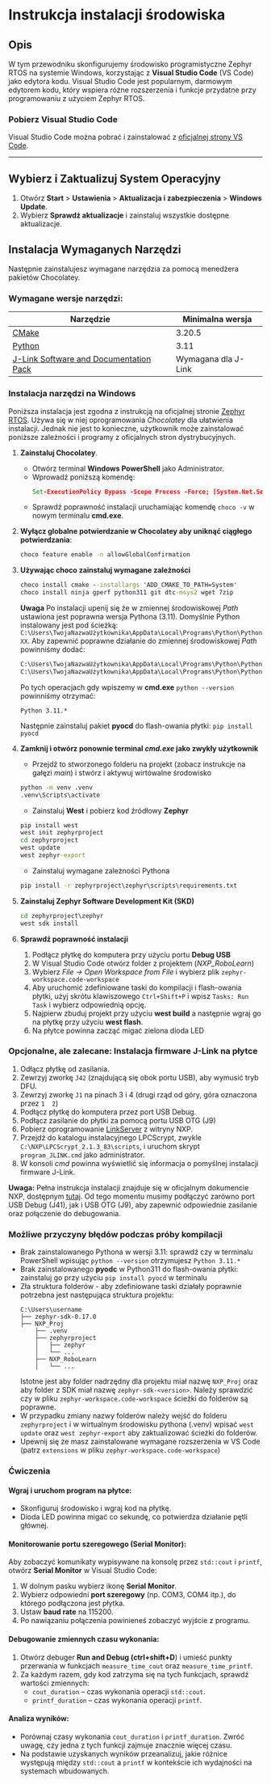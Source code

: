 # Instrukcja instalacji środowiska

## Opis

W tym przewodniku skonfigurujemy środowisko programistyczne Zephyr RTOS na systemie Windows, korzystając z **Visual Studio Code** (VS Code) jako edytora kodu. Visual Studio Code jest popularnym, darmowym edytorem kodu, który wspiera różne rozszerzenia i funkcje przydatne przy programowaniu z użyciem Zephyr RTOS. 

### Pobierz Visual Studio Code

Visual Studio Code można pobrać i zainstalować z [oficjalnej strony VS Code](https://code.visualstudio.com/).

---

## Wybierz i Zaktualizuj System Operacyjny

1. Otwórz **Start** > **Ustawienia** > **Aktualizacja i zabezpieczenia** > **Windows Update**.
2. Wybierz **Sprawdź aktualizacje** i zainstaluj wszystkie dostępne aktualizacje.

## Instalacja Wymaganych Narzędzi

Następnie zainstalujesz wymagane narzędzia za pomocą menedżera pakietów Chocolatey.

### Wymagane wersje narzędzi:

| Narzędzie                          | Minimalna wersja |
|------------------------------------|------------------|
| [CMake](https://cmake.org/)        | 3.20.5          |
| [Python](https://www.python.org/)  | 3.11            |
|[J-Link Software and Documentation Pack](https://www.segger.com/downloads/jlink/#J-LinkSoftwareAndDocumentationPack) | Wymagana dla J-Link |



### Instalacja narzędzi na Windows
Poniższa instalacja jest zgodna z instrukcją na oficjalnej stronie [Zephyr RTOS](https://docs.zephyrproject.org/latest/develop/getting_started/index.html). Używa się w niej oprogramowania *Chocolatey* dla ułatwienia instalacji. Jednak nie jest to konieczne, użytkownik może zainstalować poniższe zależności i programy z oficjalnych stron dystrybucyjnych.

1. **Zainstaluj Chocolatey**.
   - Otwórz terminal **Windows PowerShell** jako Administrator.
   - Wprowadź poniższą komendę:
     ```bat
     Set-ExecutionPolicy Bypass -Scope Process -Force; [System.Net.ServicePointManager]::SecurityProtocol = [System.Net.ServicePointManager]::SecurityProtocol -bor 3072; iex ((New-Object System.Net.WebClient).DownloadString('https://community.chocolatey.org/install.ps1'))
     ```
   - Sprawdź poprawność instalacji uruchamiając komendę ```choco -v``` w nowym terminalu **cmd.exe**.


2. **Wyłącz globalne potwierdzanie w Chocolatey aby uniknąć ciągłego potwierdzania**:
   ```bat
   choco feature enable -n allowGlobalConfirmation
   ```

3. **Używając choco zainstaluj wymagane zależności**
    ```bat
    choco install cmake --installargs 'ADD_CMAKE_TO_PATH=System'
    choco install ninja gperf python311 git dtc-msys2 wget 7zip
    ```
    **Uwaga** Po instalacji upenij się że w zmiennej środowiskowej *Path* ustawiona jest poprawna wersja Pythona (3.11). Domyślnie Python instalowany jest pod ścieżką:
    ```C:\Users\TwojaNazwaUżytkownika\AppData\Local\Programs\Python\PythonXX```. Aby zapewnić poprawne działanie do zmiennej środowiskowej *Path* powinniśmy dodać:
    ```bat
    C:\Users\TwojaNazwaUżytkownika\AppData\Local\Programs\Python\Python311\Scripts\
    C:\Users\TwojaNazwaUżytkownika\AppData\Local\Programs\Python\Python311\
    ```  
    Po tych operacjach gdy wpiszemy w **cmd.exe** ```python --version``` powinniśmy otrzymać:
    
    ```Python 3.11.*```

    Następnie zainstaluj pakiet **pyocd** do flash-owania płytki: ```pip install pyocd```

4. **Zamknij i otwórz ponownie terminal *cmd.exe* jako zwykły użytkownik**
    - Przejdź to stworzonego folderu na projekt (zobacz instrukcje na gałęzi *main*) i stwórz i aktywuj wirtówalne środowisko
    ```bat
    python -m venv .venv
    .venv\Scripts\activate
    ```
    - Zainstaluj **West** i pobierz kod źródłowy **Zephyr** 
    ```bat
    pip install west
    west init zephyrproject
    cd zephyrproject
    west update
    west zephyr-export
    ```
    - Zainstaluj wymagane zależności Pythona
    ```bat
    pip install -r zephyrproject\zephyr\scripts\requirements.txt
    ```

5. **Zainstaluj Zephyr Software Development Kit (SKD)**
    ```bat
    cd zephyrproject\zephyr
    west sdk install
    ```

6. **Sprawdź poprawność instalacji**
    1. Podłącz płytkę do komputera przy użyciu portu **Debug USB**
    2. W Visual Studio Code otwórz folder z projektem (*NXP_RoboLearn*)
    3. Wybierz *File -> Open Workspace from File* i wybierz plik `zephyr-workspace.code-workspace`
    4. Aby uruchomić zdefiniowane taski do kompilacji i flash-owania płytki, użyj skrótu klawiszowego `Ctrl+Shift+P` i wpisz `Tasks: Run Task` i wybierz odpowiednią opcję.
    5. Najpierw zbuduj projekt przy użyciu **west build** a następnie wgraj go na płytkę przy użyciu **west flash**.
    6. Na płytce powinna zacząć migać zielona dioda LED


### Opcjonalne, ale zalecane: **Instalacja firmware J-Link na płytce**

1. Odłącz płytkę od zasilania.
2. Zewrzyj zworkę `J42` (znajdującą się obok portu USB), aby wymusić tryb DFU.
3. Zewrzyj zworkę `J1` na pinach 3 i 4 (drugi rząd od góry, góra oznaczona przez `1  2`)
4. Podłącz płytkę do komputera przez port USB Debug.
5. Podłącz zasilanie do płytki za pomocą portu USB OTG (J9)
6. Pobierz oprogramowanie [LinkServer](https://www.nxp.com/design/design-center/software/development-software/mcuxpresso-software-and-tools-/linkserver-for-microcontrollers:LINKERSERVER) z witryny NXP.
7. Przejdź do katalogu instalacyjnego LPCScrypt, zwykle `C:\NXP\LPCScrypt_2.1.3_83\scripts`, i uruchom skrypt `program_JLINK.cmd` jako administrator.
8. W konsoli *cmd* powinna wyświetlić się informacja o pomyślnej instalacji firmware J-Link.

**Uwaga:** Pełna instrukcja instalacji znajduje się w oficjalnym dokumencie NXP, dostępnym [tutaj](https://www.nxp.com/docs/en/application-note/AN13206.pdf).
Od tego momentu musimy podłączyć zarówno port USB Debug (J41), jak i USB OTG (J9), aby zapewnić odpowiednie zasilanie oraz połączenie do debugowania.

### Możliwe przyczyny błędów podczas próby kompilacji

 - Brak zainstalowanego Pythona w wersji 3.11: sprawdź czy w terminalu PowerShell wpisując `python --version` otrzymujesz `Python 3.11.*`
 - Brak zainstalowanego **pyodc** w Python311 do flash-owania płytki: zainstaluj go przy użyciu `pip install pyocd` w terminalu
 - Zła struktura folderów - aby zdefiniowane taski działały poprawnie potrzebna jest następująca struktura projektu:
    ```
    C:\Users\username
    ├── zephyr-sdk-0.17.0
    ├── NXP_Proj
        ├── .venv
        ├── zephyrproject
        │   ├── zephyr
        │   └── ...
        ├── NXP_RoboLearn
        │   └── ...
    ```
    Istotne jest aby folder nadrzędny dla projektu miał nazwę `NXP_Proj` oraz aby folder z SDK miał nazwę `zephyr-sdk-<version>`. Należy sprawdzić czy w pliku `zephyr-workspace.code-workspace` ścieżki do folderów są poprawne.
 - W przypadku zmiany nazwy folderów należy wejść do folderu `zephyrproject` i w wirtualnym środowisku pythona (.venv) wpisać `west update` oraz `west zephyr-export` aby zaktualizować ścieżki do folderów.
 - Upewnij się że masz zainstalowane wymagane rozszerzenia w VS Code (patrz `extensions` w pliku `zephyr-workspace.code-workspace`)

### Ćwiczenia

#### Wgraj i uruchom program na płytce:

- Skonfiguruj środowisko i wgraj kod na płytkę.
- Dioda LED powinna migać co sekundę, co potwierdza działanie pętli głównej.

#### Monitorowanie portu szeregowego (Serial Monitor):

Aby zobaczyć komunikaty wypisywane na konsolę przez `std::cout` i `printf`, otwórz **Serial Monitor** w Visual Studio Code:

1. W dolnym pasku wybierz ikonę **Serial Monitor**.
2. Wybierz odpowiedni **port szeregowy** (np. COM3, COM4 itp.), do którego podłączona jest płytka.
3. Ustaw **baud rate** na 115200.
4. Po nawiązaniu połączenia powinieneś zobaczyć wyjście z programu.

#### Debugowanie zmiennych czasu wykonania:

1. Otwórz debuger **Run and Debug (ctrl+shift+D**) i umieść punkty przerwania w funkcjach `measure_time_cout` oraz `measure_time_printf`.
2. Za każdym razem, gdy kod zatrzyma się na tych funkcjach, sprawdź wartości zmiennych:
   - `cout_duration` – czas wykonania operacji `std::cout`.
   - `printf_duration` – czas wykonania operacji `printf`.

#### Analiza wyników:

- Porównaj czasy wykonania `cout_duration` i `printf_duration`. Zwróć uwagę, czy jedna z tych funkcji zajmuje znacznie więcej czasu.
- Na podstawie uzyskanych wyników przeanalizuj, jakie różnice występują między `std::cout` a `printf` w kontekście ich wydajności na systemach wbudowanych.